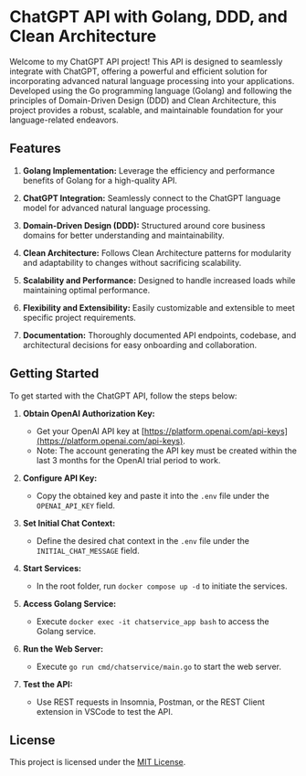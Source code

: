 # ChatGPT API with Golang, DDD, and Clean Architecture

Welcome to my ChatGPT API project! This API is designed to seamlessly integrate with ChatGPT, offering a powerful and efficient solution for incorporating advanced natural language processing into your applications. Developed using the Go programming language (Golang) and following the principles of Domain-Driven Design (DDD) and Clean Architecture, this project provides a robust, scalable, and maintainable foundation for your language-related endeavors.

## Features

1. **Golang Implementation:** Leverage the efficiency and performance benefits of Golang for a high-quality API.

2. **ChatGPT Integration:** Seamlessly connect to the ChatGPT language model for advanced natural language processing.

3. **Domain-Driven Design (DDD):** Structured around core business domains for better understanding and maintainability.

4. **Clean Architecture:** Follows Clean Architecture patterns for modularity and adaptability to changes without sacrificing scalability.

5. **Scalability and Performance:** Designed to handle increased loads while maintaining optimal performance.

6. **Flexibility and Extensibility:** Easily customizable and extensible to meet specific project requirements.

7. **Documentation:** Thoroughly documented API endpoints, codebase, and architectural decisions for easy onboarding and collaboration.

## Getting Started

To get started with the ChatGPT API, follow the steps below:

1. **Obtain OpenAI Authorization Key:**

   - Get your OpenAI API key at [https://platform.openai.com/api-keys](https://platform.openai.com/api-keys).
   - Note: The account generating the API key must be created within the last 3 months for the OpenAI trial period to work.

2. **Configure API Key:**

   - Copy the obtained key and paste it into the `.env` file under the `OPENAI_API_KEY` field.

3. **Set Initial Chat Context:**

   - Define the desired chat context in the `.env` file under the `INITIAL_CHAT_MESSAGE` field.

4. **Start Services:**

   - In the root folder, run `docker compose up -d` to initiate the services.

5. **Access Golang Service:**

   - Execute `docker exec -it chatservice_app bash` to access the Golang service.

6. **Run the Web Server:**

   - Execute `go run cmd/chatservice/main.go` to start the web server.

7. **Test the API:**
   - Use REST requests in Insomnia, Postman, or the REST Client extension in VSCode to test the API.

## License

This project is licensed under the [MIT License](LICENSE).
